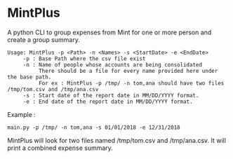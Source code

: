 # MintPlus
A python CLI to group expenses from Mint for one or more person and create a group summary.


```
Usage: MintPlus -p <Path> -n <Names> -s <StartDate> -e <EndDate>
	 -p : Base Path where the csv file exist
	 -n : Name of people whose accounts are being consolidated
	      There should be a file for every name provided here under the base path.
	      For ex : MintPlus -p /tmp/ -n tom,ana should have two files /tmp/tom.csv and /tmp/ana.csv 
	 -s : Start date of the report date in MM/DD/YYYY format. 
	 -e : End date of the report date in MM/DD/YYYY format.
```

Example : 

`main.py -p /tmp/ -n tom,ana -s 01/01/2018 -e 12/31/2018`

MintPlus will look for two files named /tmp/tom.csv and /tmp/ana.csv. It will print a combined expense summary. 
